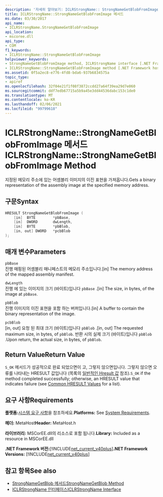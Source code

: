 ```yaml
---
description: '자세히 알아보기: ICLRStrongName:: StrongNameGetBlobFromImage 메서드'
title: ICLRStrongName::StrongNameGetBlobFromImage 메서드
ms.date: 03/30/2017
api_name:
- ICLRStrongName.StrongNameGetBlobFromImage
api_location:
- mscoree.dll
api_type:
- COM
f1_keywords:
- ICLRStrongName::StrongNameGetBlobFromImage
helpviewer_keywords:
- StrongNameGetBlobFromImage method, ICLRStrongName interface [.NET Framework hosting]
- ICLRStrongName::StrongNameGetBlobFromImage method [.NET Framework hosting]
ms.assetid: 0f5a2ec8-e776-4fd8-bda6-937b6834575a
topic_type:
- apiref
ms.openlocfilehash: 32f04e21f1f08f3872ccdd27a64f39ea29d7e060
ms.sourcegitcommit: ddf7edb67715a5b9a45e3dd44536dabc153c1de0
ms.translationtype: MT
ms.contentlocale: ko-KR
ms.lasthandoff: 02/06/2021
ms.locfileid: "99799618"
---
```

# <a name="iclrstrongnamestrongnamegetblobfromimage-method"></a><span data-ttu-id="0f7ff-103">ICLRStrongName::StrongNameGetBlobFromImage 메서드</span><span class="sxs-lookup"><span data-stu-id="0f7ff-103">ICLRStrongName::StrongNameGetBlobFromImage Method</span></span>

<span data-ttu-id="0f7ff-104">지정된 메모리 주소에 있는 어셈블리 이미지의 이진 표현을 가져옵니다.</span><span class="sxs-lookup"><span data-stu-id="0f7ff-104">Gets a binary representation of the assembly image at the specified memory address.</span></span>  
  
## <a name="syntax"></a><span data-ttu-id="0f7ff-105">구문</span><span class="sxs-lookup"><span data-stu-id="0f7ff-105">Syntax</span></span>  
  
```cpp  
HRESULT StrongNameGetBlobFromImage (  
    [in]  BYTE        *pbBase,  
    [in]  DWORD       dwLength,  
    [in]  BYTE        *pbBlob,  
    [in, out] DWORD   *pcbBlob  
);  
```  
  
## <a name="parameters"></a><span data-ttu-id="0f7ff-106">매개 변수</span><span class="sxs-lookup"><span data-stu-id="0f7ff-106">Parameters</span></span>  

 `pbBase`  
 <span data-ttu-id="0f7ff-107">진행 매핑된 어셈블리 매니페스트의 메모리 주소입니다.</span><span class="sxs-lookup"><span data-stu-id="0f7ff-107">[in] The memory address of the mapped assembly manifest.</span></span>  
  
 `dwLength`  
 <span data-ttu-id="0f7ff-108">진행 에 있는 이미지의 크기 (바이트)입니다 `pbBase` .</span><span class="sxs-lookup"><span data-stu-id="0f7ff-108">[in] The size, in bytes, of the image at `pbBase`.</span></span>  
  
 `pbBlob`  
 <span data-ttu-id="0f7ff-109">진행 이미지의 이진 표현을 포함 하는 버퍼입니다.</span><span class="sxs-lookup"><span data-stu-id="0f7ff-109">[in] A buffer to contain the binary representation of the image.</span></span>  
  
 `pcbBlob`  
 <span data-ttu-id="0f7ff-110">[in, out] 요청 된 최대 크기 (바이트)입니다 `pbBlob` .</span><span class="sxs-lookup"><span data-stu-id="0f7ff-110">[in, out] The requested maximum size, in bytes, of `pbBlob`.</span></span> <span data-ttu-id="0f7ff-111">반환 시의 실제 크기 (바이트)입니다 `pbBlob` .</span><span class="sxs-lookup"><span data-stu-id="0f7ff-111">Upon return, the actual size, in bytes, of `pbBlob`.</span></span>  
  
## <a name="return-value"></a><span data-ttu-id="0f7ff-112">Return Value</span><span class="sxs-lookup"><span data-stu-id="0f7ff-112">Return Value</span></span>  

 <span data-ttu-id="0f7ff-113">`S_OK` 메서드가 성공적으로 완료 되었으면이 고, 그렇지 않으면입니다. 그렇지 않으면 오류를 나타내는 HRESULT 값입니다 (목록의 [일반적인 Hresult 값](/windows/win32/seccrypto/common-hresult-values) 참조).</span><span class="sxs-lookup"><span data-stu-id="0f7ff-113">`S_OK` if the method completed successfully; otherwise, an HRESULT value that indicates failure (see [Common HRESULT Values](/windows/win32/seccrypto/common-hresult-values) for a list).</span></span>  
  
## <a name="requirements"></a><span data-ttu-id="0f7ff-114">요구 사항</span><span class="sxs-lookup"><span data-stu-id="0f7ff-114">Requirements</span></span>  

 <span data-ttu-id="0f7ff-115">**플랫폼:**[시스템 요구 사항](../../get-started/system-requirements.md)을 참조하세요.</span><span class="sxs-lookup"><span data-stu-id="0f7ff-115">**Platforms:** See [System Requirements](../../get-started/system-requirements.md).</span></span>  
  
 <span data-ttu-id="0f7ff-116">**헤더:** MetaHost</span><span class="sxs-lookup"><span data-stu-id="0f7ff-116">**Header:** MetaHost.h</span></span>  
  
 <span data-ttu-id="0f7ff-117">**라이브러리:** MSCorEE.dll의 리소스로 포함 됩니다.</span><span class="sxs-lookup"><span data-stu-id="0f7ff-117">**Library:** Included as a resource in MSCorEE.dll</span></span>  
  
 <span data-ttu-id="0f7ff-118">**.NET Framework 버전:**[!INCLUDE[net_current_v40plus](../../../../includes/net-current-v40plus-md.md)]</span><span class="sxs-lookup"><span data-stu-id="0f7ff-118">**.NET Framework Versions:** [!INCLUDE[net_current_v40plus](../../../../includes/net-current-v40plus-md.md)]</span></span>  
  
## <a name="see-also"></a><span data-ttu-id="0f7ff-119">참고 항목</span><span class="sxs-lookup"><span data-stu-id="0f7ff-119">See also</span></span>

- [<span data-ttu-id="0f7ff-120">StrongNameGetBlob 메서드</span><span class="sxs-lookup"><span data-stu-id="0f7ff-120">StrongNameGetBlob Method</span></span>](iclrstrongname-strongnamegetblob-method.md)
- [<span data-ttu-id="0f7ff-121">ICLRStrongName 인터페이스</span><span class="sxs-lookup"><span data-stu-id="0f7ff-121">ICLRStrongName Interface</span></span>](iclrstrongname-interface.md)
